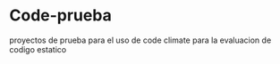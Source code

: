 # Code-prueba
proyectos de prueba para el uso de code climate para la evaluacion de codigo estatico
